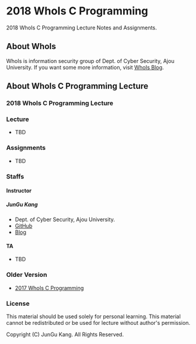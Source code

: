 # 2018 WhoIs C Programming
2018 WhoIs C Programming Lecture Notes and Assignments.

## About WhoIs
WhoIs is information security group of Dept. of Cyber Security, Ajou University.
If you want some more information, visit [WhoIs Blog](https://ajou-whois.github.io).

## About WhoIs C Programming Lecture

### 2018 WhoIs C Programming Lecture

### Lecture
* TBD

### Assignments
* TBD

### Staffs

#### Instructor

##### JunGu Kang
* Dept. of Cyber Security, Ajou University.
* [GitHub](https://github.com/chr0m3)
* [Blog](https://blog.chr0m3.com)

#### TA
* TBD

### Older Version
* [2017 WhoIs C Programming](https://github.com/chr0m3/whois-c-programming)

### License
This material should be used solely for personal learning.
This material cannot be redistributed or be used for lecture without author's permission.

Copyright (C) JunGu Kang. All Rights Reserved.
